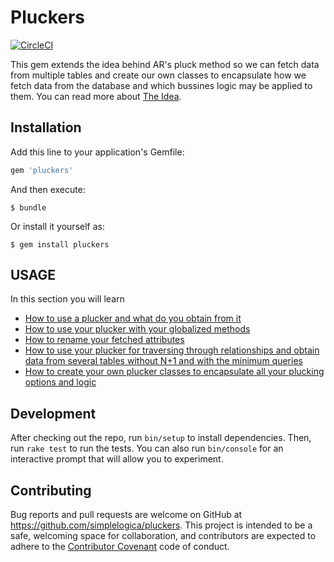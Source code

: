 # Pluckers

[![CircleCI](https://circleci.com/gh/simplelogica/pluckers/tree/master.svg?style=svg)](https://circleci.com/gh/simplelogica/pluckers/tree/master)

This gem extends the idea behind AR's pluck method so we can fetch data from multiple tables and create our own classes to encapsulate how we fetch data from the database and which bussines logic may be applied to them. You can read more about [The Idea](./doc/idea.md).

## Installation

Add this line to your application's Gemfile:

```ruby
gem 'pluckers'
```

And then execute:

    $ bundle

Or install it yourself as:

    $ gem install pluckers

## USAGE

In this section you will learn

* [How to use a plucker and what do you obtain from it](./doc/usage/basics.md)
* [How to use your plucker with your globalized methods](./doc/usage/globalize.md)
* [How to rename your fetched attributes](./doc/usage/renaming.md)
* [How to use your plucker for traversing through relationships and obtain data from several tables without N+1 and with the minimum queries](./doc/usage/relationships.md)
* [How to create your own plucker classes to encapsulate all your plucking options and logic](./doc/usage/relationships.md)

## Development

After checking out the repo, run `bin/setup` to install dependencies. Then, run `rake test` to run the tests. You can also run `bin/console` for an interactive prompt that will allow you to experiment.

## Contributing

Bug reports and pull requests are welcome on GitHub at https://github.com/simplelogica/pluckers. This project is intended to be a safe, welcoming space for collaboration, and contributors are expected to adhere to the [Contributor Covenant](http://contributor-covenant.org) code of conduct.

